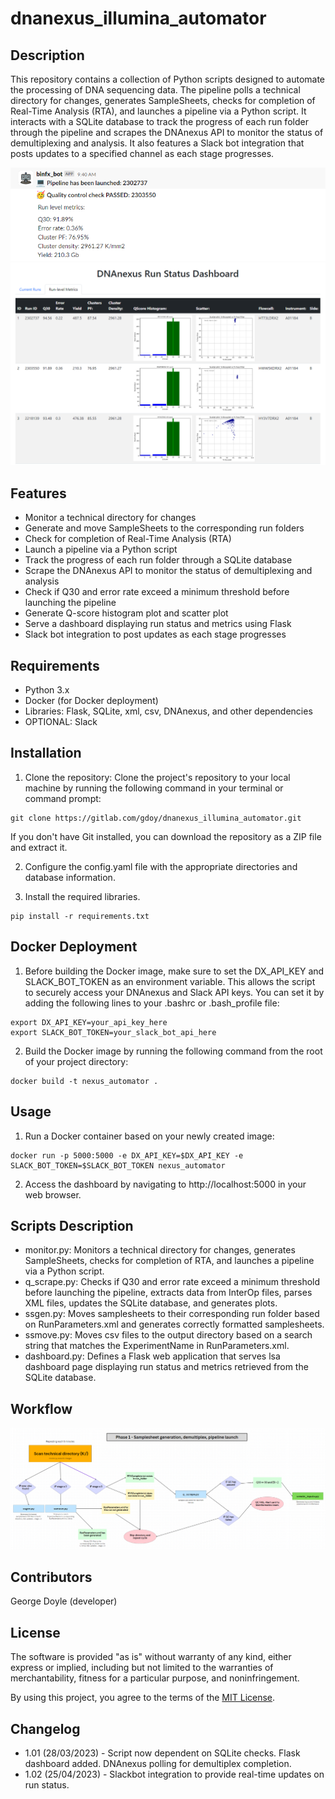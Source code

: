 # dnanexus_illumina_automator

## Description
This repository contains a collection of Python scripts designed to automate the processing of DNA sequencing data. The pipeline polls a technical directory for changes, generates SampleSheets, checks for completion of Real-Time Analysis (RTA), and launches a pipeline via a Python script. It interacts with a SQLite database to track the progress of each run folder through the pipeline and scrapes the DNAnexus API to monitor the status of demultiplexing and analysis. It also features a Slack bot integration that posts updates to a specified channel as each stage progresses.

![Image](slack.png)
![Image](dashboard.png)

## Features
- Monitor a technical directory for changes
- Generate and move SampleSheets to the corresponding run folders
- Check for completion of Real-Time Analysis (RTA)
- Launch a pipeline via a Python script
- Track the progress of each run folder through a SQLite database
- Scrape the DNAnexus API to monitor the status of demultiplexing and analysis
- Check if Q30 and error rate exceed a minimum threshold before launching the pipeline
- Generate Q-score histogram plot and scatter plot
- Serve a dashboard displaying run status and metrics using Flask
- Slack bot integration to post updates as each stage progresses

## Requirements
- Python 3.x
- Docker (for Docker deployment)
- Libraries: Flask, SQLite, xml, csv, DNAnexus, and other dependencies
- OPTIONAL: Slack

## Installation
1. Clone the repository: Clone the project's repository to your local machine by running the following command in your terminal or command prompt:
```
git clone https://gitlab.com/gdoy/dnanexus_illumina_automator.git
```
If you don't have Git installed, you can download the repository as a ZIP file and extract it.

2. Configure the config.yaml file with the appropriate directories and database information.

3. Install the required libraries.
```
pip install -r requirements.txt
```

## Docker Deployment

1. Before building the Docker image, make sure to set the DX_API_KEY and SLACK_BOT_TOKEN as an environment variable. This allows the script to securely access your DNAnexus and Slack API keys. You can set it by adding the following lines to your .bashrc or .bash_profile file:
```
export DX_API_KEY=your_api_key_here
export SLACK_BOT_TOKEN=your_slack_bot_api_here
```

2. Build the Docker image by running the following command from the root of your project directory:
```
docker build -t nexus_automator .
```

## Usage

1. Run a Docker container based on your newly created image:
```
docker run -p 5000:5000 -e DX_API_KEY=$DX_API_KEY -e SLACK_BOT_TOKEN=$SLACK_BOT_TOKEN nexus_automator
```

2. Access the dashboard by navigating to http://localhost:5000 in your web browser.

## Scripts Description

- monitor.py: Monitors a technical directory for changes, generates SampleSheets, checks for completion of RTA, and launches a pipeline via a Python script.
- q_scrape.py: Checks if Q30 and error rate exceed a minimum threshold before launching the pipeline, extracts data from InterOp files, parses XML files, updates the SQLite database, and generates plots.
- ssgen.py: Moves samplesheets to their corresponding run folder based on RunParameters.xml and generates correctly formatted samplesheets.
- ssmove.py: Moves csv files to the output directory based on a search string that matches the ExperimentName in RunParameters.xml.
- dashboard.py: Defines a Flask web application that serves lsa dashboard page displaying run status and metrics retrieved from the SQLite database.

## Workflow
![Image](workflow.png)

## Contributors
George Doyle (developer)

## License
The software is provided "as is" without warranty of any kind, either express or implied, including but not limited to the warranties of merchantability, fitness for a particular purpose, and noninfringement.

By using this project, you agree to the terms of the [MIT License](https://opensource.org/licenses/MIT).

## Changelog
- 1.01 (28/03/2023) - Script now dependent on SQLite checks. Flask dashboard added. DNAnexus polling for demultiplex completion.
- 1.02 (25/04/2023) - Slackbot integration to provide real-time updates on run status.